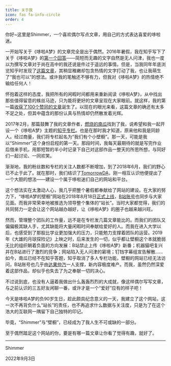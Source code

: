 ```yaml
---
title: 关于我
icon: fas fa-info-circle
order: 4
---
```


你好~这里是Shimmer，一个喜欢偶尔写点文章，用自己的方式表达喜爱的哆啦迷。

一开始写关于《哆啦A梦》的文章完全是出于偶然。2016年暑假，我在知乎写下了关于《哆啦A梦》的[第一个回答](https://www.zhihu.com/question/48655026/answer/112670436)——简短而无趣的文字自然是无人问津，我也一度以为撰写文章对于尚在高中的我还说是件过于遥远的事情。但是，当我同年年底浏览知乎时发现了[这篇文章](https://www.zhihu.com/question/30396402/answer/137637389)，其稍显稚嫩却包含热情的文字打动了我，也让我萌生了“我也可以”的想法。或许我的笔触还不够有力，但我对《哆啦A梦》的热情绝不输给任何人！

怀抱着这样的态度，我把所有的闲暇时间都用来重新阅读《哆啦A梦》，从中找出那些值得留意的蛛丝马迹，只为能将更好的文章呈现在大家眼前。就这样，我的第一篇[收获了100个赞同的文章](https://www.zhihu.com/question/21579673/answer/138493034)诞生了。以现在的眼光来看，这篇文章的确还有太多不足之处，但其中蕴含的那份认真与热情却仍然散发着光辉。

2017年2月，那篇鼓舞了我的文章作者，[燃烧的南瓜](https://www.zhihu.com/people/burning_pumpkin)找到了我，说希望和我一起开设一个《哆啦A梦》主题的[知乎专栏](https://www.zhihu.com/column/c_74861205)。也是在那时我才知道，原来他和我是同龄人。经过商量，我们将专栏起名为“我们有个小壁橱”。那一天，可能是我以“Shimmer”这个身份启程的第一天。那段时间，我每天最期待的就是写完作业后借来手机，用那短暂的半小时记录下自己对这部作品一整天的所思所想，与同好们一起讨论、一同欢笑。

渐渐地，我的粉丝数和专栏的关注人数都不断增加，到了2018年6月，我们的野心已不止于此了。就在那时，我们结识了[TomorrowDA](https://www.zhihu.com/people/tomorrow_d)，刚一相互认识他便提出了一个大胆的想法——建设一个属于哆啦迷们自己的网站和平台。

这个想法实在太激动人心，我几乎把整个暑假都奉献给了网站的建设。在大家的努力下，“哆啦A梦的壁橱”网站在2018年8月18日[正式上线](https://zhuanlan.zhihu.com/p/42441656)，[B站账号](https://space.bilibili.com/319266642)也同步与大家见面。而我非常荣幸地被推选为领导整个集体的“站长”。当时大家都觉得，我们的共同努力一定会让这个网站越办越好，让《哆啦A梦》的圈子也越来越兴旺。

然而，管理整个团队的工作量，远不是在专栏发几篇文章能比的。而我们的团队又偏偏极其缺人手，尤其缺能将大量闲暇时间奉献给爱好的人。而我在进入大学以后，也感受到了那股比学业更加强大的压力，只能勉力支撑着团队的运营。2019年《大雄的月球探险记》上映之时，后来发生的一切，似乎都让壁橱这个本就脆弱无比的组织朝着负面的方向发展：B站禁止上传《哆啦A梦》新番；机器猫吧复兴并在B站进行了激烈的竞争；网站陷入无人问津的窘境；钉铛字幕组宣告解散……如今，南瓜已经不在知乎答题，知乎取消了多人专栏功能，壁橱的网站已经无法访问，B站账号也几乎由[达果仲汽](https://space.bilibili.com/12305991/)一人支撑，新内容极度难产。而我，虽然仍然深爱着这部作品，却似乎也失去了为之奉献一切的决心。

不过说到底，也没有人逼着我做出什么轰轰烈烈的大成就，像这样偶尔写写文章，与之前认识的三五好友闲聊一番，或许才是一个“爱好”应有的样子吧！

今天是哆啦A梦的负90岁生日，趁此颇具纪念意义的一天，我建立了这个网站，这一次不再背负什么“站长”的责任，也不再追求什么数据与关注度，只是为了在这个浩大的互联网一隅留下自己独特的印记。

毕竟，“Shimmer”与“壁橱”，已经成为了我人生不可或缺的一部分。

至于偶然踏足这个网站的你，要是有哪一篇文章让你看了觉得有趣，就好了。

---

Shimmer

2022年9月3日